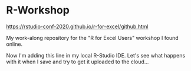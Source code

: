 # R-Workshop
https://rstudio-conf-2020.github.io/r-for-excel/github.html

My work-along repository for the "R for Excel Users" workshop I found online.

Now I'm adding this line in my local R-Studio IDE. Let's see what happens with it when I save and try to get it uploaded to the cloud...
